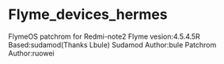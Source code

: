 # Flyme_devices_hermes
FlymeOS patchrom for Redmi-note2
Flyme vesion:4.5.4.5R
Based:sudamod(Thanks Lbule)
Sudamod Author:bule
Patchrom Author:ruowei
